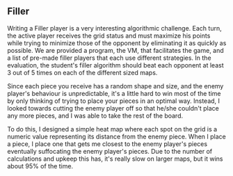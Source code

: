 <h2>Filler</h2>

Writing a Filler player is a very interesting algorithmic challenge. Each turn, the active
player receives the grid status and must maximize his points while trying to minimize
those of the opponent by eliminating it as quickly as possible. We are provided a program, the VM, that facilitates the game, and a list of pre-made filler players that each use different strategies. In the evaluation, the student's filler algorithm should beat each opponent at least 3 out of 5 times on each of the different sized maps.

Since each piece you receive has a random shape and size, and the enemy player's behaviour is unpredictable, it's a little hard to win most of the time by only thinking of trying to place your pieces in an optimal way. Instead, I looked towards cutting the enemy player off so that he/she couldn't place any more pieces, and I was able to take the rest of the board.

To do this, I designed a simple heat map where each spot on the grid is a numeric value representing its distance from the enemy piece. When I place a piece, I place one that gets me closest to the enemy player's pieces eventually suffocating the enemy player's pieces. Due to the number of calculations and upkeep this has, it's really slow on larger maps, but it wins about 95% of the time.

